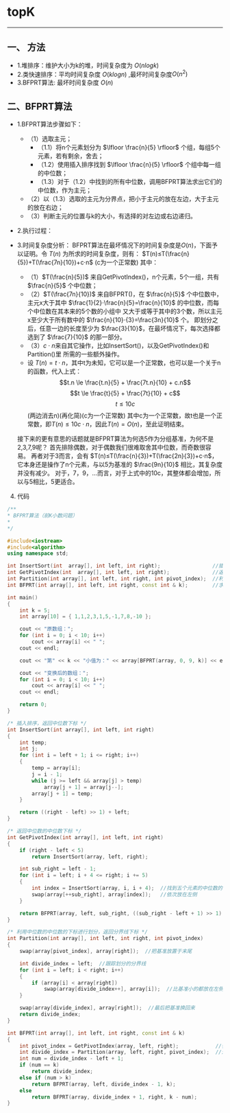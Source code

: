 # topK
---
## 一、 方法
- 1.堆排序：维护大小为k的堆，时间复杂度为 $O(nlogk)$
- 2.类快速排序：平均时间复杂度 $O(klogn)$ ,最坏时间复杂度$O(n^2)$
- 3.BFPRT算法: 最坏时间复杂度 $O(n)$

## 二、BFPRT算法

- 1.BFPRT算法步骤如下：
  - （1）选取主元；
    - （1.1）将n个元素划分为 $\lfloor \frac{n}{5} \rfloor$ 个组，每组5个元素，若有剩余，舍去；
    - （1.2）使用插入排序找到 $\lfloor \frac{n}{5} \rfloor$ 个组中每一组的中位数；
    - （1.3）对于（1.2）中找到的所有中位数，调用BFPRT算法求出它们的中位数，作为主元；
  - （2）以（1.3）选取的主元为分界点，把小于主元的放在左边，大于主元的放在右边；
  - （3）判断主元的位置与k的大小，有选择的对左边或右边递归。
- 2.执行过程：

- 3.时间复杂度分析：
BFPRT算法在最坏情况下的时间复杂度是$O(n)$，下面予以证明。令 $T(n)$ 为所求的时间复杂度，则有：
$T(n)≤T(\frac{n}{5})+T(\frac{7n}{10})+c⋅n$ (c为一个正常数)
其中：
  - （1）$T(\frac{n}{5})$ 来自GetPivotIndex()，n个元素，5个一组，共有 $\frac{n}{5}$ 个中位数；
  - （2）$T(\frac{7n}{10})$ 来自BFPRT()，在 $\frac{n}{5}$ 个中位数中，主元x大于其中
$\frac{1}{2}⋅\frac{n}{5}=\frac{n}{10}$ 的中位数，而每个中位数在其本来的5个数的小组中
又大于或等于其中的3个数，所以主元x至少大于所有数中的 $\frac{n}{10}⋅{3}=\frac{3n}{10}$ 个。
即划分之后，任意一边的长度至少为 $\frac{3}{10}$，在最坏情况下，每次选择都选到了
$\frac{7}{10}$ 的那一部分。
  - （3）$c⋅n$来自其它操作，比如InsertSort()，以及GetPivotIndex()和Partition()里
所需的一些额外操作。
  - 设 $T(n)=t⋅n$，其中t为未知，它可以是一个正常数，也可以是一个关于n的函数，代入上式：
  $$t.n \le \frac{t.n}{5} + \frac{7t.n}{10} + c.n$$
  $$t \le \frac{t}{5} + \frac{7t}{10} + c$$
  $$t \le 10c$$
  (两边消去n)(再化简)(c为一个正常数)
  其中c为一个正常数，故t也是一个正常数，即$T(n)≤10c⋅n$，因此$T(n)=O(n)$，至此证明结束。

  接下来的更有意思的话题就是BFPRT算法为何选5作为分组基准，为何不是2,3,7,9呢？
  首先排除偶数，对于偶数我们很难取舍其中位数，而奇数很容易。
  再者对于3而言，会有 $T(n)≤T(\frac{n}{3})+T(\frac{2n}{3})+c⋅n$，它本身还是操作了n个元素，与以5为基准的 $\frac{9n}{10}$ 相比，其复杂度并没有减少。
  对于，7，9，...而言，对于上式中的10c，其整体都会增加，所以与5相比，5更适合。


4. 代码
```C++
/**
* BFPRT算法（前K小数问题）
*
*/

#include<iostream>
#include<algorithm>
using namespace std;

int InsertSort(int  array[], int left, int right);                 //插入排序，返回中位数下标
int GetPivotIndex(int  array[], int left, int right);              //返回中位数的中位数下标
int Partition(int array[], int left, int right, int pivot_index);  //利用中位数的中位数的下标进行划分，返回分界线下标
int BFPRT(int array[], int left, int right, const int & k);        //求第k小，返回其位置的下标

int main()
{
    int k = 5;
    int array[10] = { 1,1,2,3,1,5,-1,7,8,-10 };

    cout << "原数组：";
    for (int i = 0; i < 10; i++)
        cout << array[i] << " ";
    cout << endl;

    cout << "第" << k << "小值为：" << array[BFPRT(array, 0, 9, k)] << endl;

    cout << "变换后的数组：";
    for (int i = 0; i < 10; i++)
        cout << array[i] << " ";
    cout << endl;

    return 0;
}

/* 插入排序，返回中位数下标 */
int InsertSort(int array[], int left, int right)
{
    int temp;
    int j;
    for (int i = left + 1; i <= right; i++)
    {
        temp = array[i];
        j = i - 1;
        while (j >= left && array[j] > temp)
            array[j + 1] = array[j--];
        array[j + 1] = temp;
    }

    return ((right - left) >> 1) + left;
}

/* 返回中位数的中位数下标 */
int GetPivotIndex(int array[], int left, int right)
{
    if (right - left < 5)
        return InsertSort(array, left, right);

    int sub_right = left - 1;
    for (int i = left; i + 4 <= right; i += 5)
    {
        int index = InsertSort(array, i, i + 4);  //找到五个元素的中位数的下标
        swap(array[++sub_right], array[index]);   //依次放在左侧
    }

    return BFPRT(array, left, sub_right, ((sub_right - left + 1) >> 1) + 1);
}

/* 利用中位数的中位数的下标进行划分，返回分界线下标 */
int Partition(int array[], int left, int right, int pivot_index)
{
    swap(array[pivot_index], array[right]);  //把基准放置于末尾

    int divide_index = left;  //跟踪划分的分界线
    for (int i = left; i < right; i++)
    {
        if (array[i] < array[right])
            swap(array[divide_index++], array[i]);  //比基准小的都放在左侧
    }

    swap(array[divide_index], array[right]);  //最后把基准换回来
    return divide_index;
}

int BFPRT(int array[], int left, int right, const int & k)
{
    int pivot_index = GetPivotIndex(array, left, right);            //得到中位数的中位数下标
    int divide_index = Partition(array, left, right, pivot_index);  //进行划分，返回划分边界
    int num = divide_index - left + 1;
    if (num == k)
        return divide_index;
    else if (num > k)
        return BFPRT(array, left, divide_index - 1, k);
    else
        return BFPRT(array, divide_index + 1, right, k - num);
}
```
